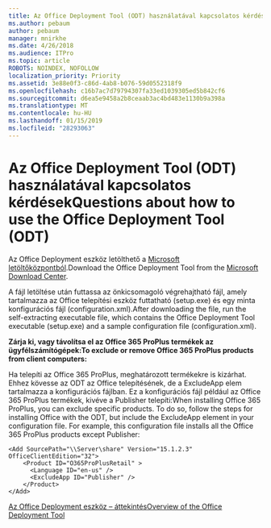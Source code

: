 ```yaml
---
title: Az Office Deployment Tool (ODT) használatával kapcsolatos kérdések
ms.author: pebaum
author: pebaum
manager: mnirkhe
ms.date: 4/26/2018
ms.audience: ITPro
ms.topic: article
ROBOTS: NOINDEX, NOFOLLOW
localization_priority: Priority
ms.assetid: 3e88e0f3-c86d-4ab8-b076-59d0552318f9
ms.openlocfilehash: c16b7ac7d79794307fa33ed1039305ed5b842cf6
ms.sourcegitcommit: d6ea5e9458a2b8ceaab3ac4bd483e1130b9a398a
ms.translationtype: MT
ms.contentlocale: hu-HU
ms.lasthandoff: 01/15/2019
ms.locfileid: "28293063"
---
```

# <a name="questions-about-how-to-use-the-office-deployment-tool-odt"></a><span data-ttu-id="3d4b0-102">Az Office Deployment Tool (ODT) használatával kapcsolatos kérdések</span><span class="sxs-lookup"><span data-stu-id="3d4b0-102">Questions about how to use the Office Deployment Tool (ODT)</span></span>

<span data-ttu-id="3d4b0-103">Az Office Deployment eszköz letölthető a [Microsoft letöltőközpontból](http://go.microsoft.com/fwlink/p/?LinkID=626065).</span><span class="sxs-lookup"><span data-stu-id="3d4b0-103">Download the Office Deployment Tool from the [Microsoft Download Center](http://go.microsoft.com/fwlink/p/?LinkID=626065).</span></span>
  
<span data-ttu-id="3d4b0-104">A fájl letöltése után futtassa az önkicsomagoló végrehajtható fájl, amely tartalmazza az Office telepítési eszköz futtatható (setup.exe) és egy minta konfigurációs fájl (configuration.xml).</span><span class="sxs-lookup"><span data-stu-id="3d4b0-104">After downloading the file, run the self-extracting executable file, which contains the Office Deployment Tool executable (setup.exe) and a sample configuration file (configuration.xml).</span></span>
  
 <span data-ttu-id="3d4b0-105">**Zárja ki, vagy távolítsa el az Office 365 ProPlus termékek az ügyfélszámítógépek:**</span><span class="sxs-lookup"><span data-stu-id="3d4b0-105">**To exclude or remove Office 365 ProPlus products from client computers:**</span></span>
  
<span data-ttu-id="3d4b0-p101">Ha telepíti az Office 365 ProPlus, meghatározott termékekre is kizárhat. Ehhez kövesse az ODT az Office telepítésének, de a ExcludeApp elem tartalmazza a konfigurációs fájlban. Ez a konfigurációs fájl például az Office 365 ProPlus termékek, kivéve a Publisher telepíti:</span><span class="sxs-lookup"><span data-stu-id="3d4b0-p101">When installing Office 365 ProPlus, you can exclude specific products. To do so, follow the steps for installing Office with the ODT, but include the ExcludeApp element in your configuration file. For example, this configuration file installs all the Office 365 ProPlus products except Publisher:</span></span>
  
```
<Add SourcePath="\\Server\share" Version="15.1.2.3" OfficeClientEdition="32">
    <Product ID="O365ProPlusRetail" >
      <Language ID="en-us" />
      <ExcludeApp ID="Publisher" />
    </Product>
</Add>
```

[<span data-ttu-id="3d4b0-109">Az Office Deployment eszköz – áttekintés</span><span class="sxs-lookup"><span data-stu-id="3d4b0-109">Overview of the Office Deployment Tool</span></span>](https://docs.microsoft.com/deployoffice/overview-of-the-office-2016-deployment-tool)
  

